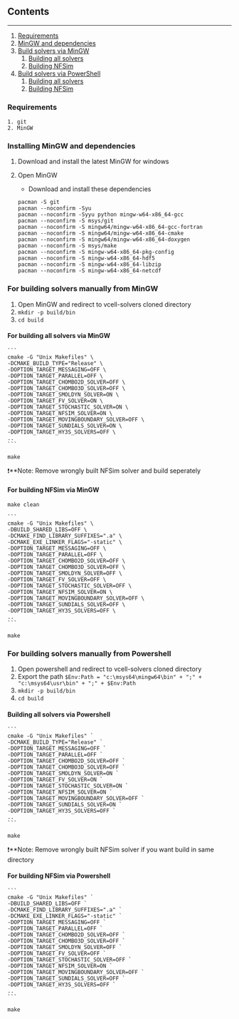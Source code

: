 ## Contents
------------

1. [Requirements](#requirements)
2. [MinGW and dependencies](#installing-mingw-and-dependencies)
3. [Build solvers via MinGW](#installing-mingw-and-dependencies)
    1. [Building all solvers](#for-building-all-solvers-via-mingw)
    2. [Building NFSim](#for-building-nfsim-via-mingw)
4. [Build solvers via PowerShell](#for-building-solvers-manually-from-powershell)
    1. [Building all solvers](#building-all-solvers-via-powershell)
    2. [Building NFSim](#for-building-nfsim-via-powershell)

### Requirements

    1. git
    2. MinGW

### Installing MinGW and dependencies

1. Download and install the latest MinGW for windows
2. Open MinGW
    - Download and install these dependencies

    ```
    pacman -S git
    pacman --noconfirm -Syu
    pacman --noconfirm -Syyu python mingw-w64-x86_64-gcc
    pacman --noconfirm -S msys/git
    pacman --noconfirm -S mingw64/mingw-w64-x86_64-gcc-fortran
    pacman --noconfirm -S mingw64/mingw-w64-x86_64-cmake
    pacman --noconfirm -S mingw64/mingw-w64-x86_64-doxygen
    pacman --noconfirm -S msys/make
    pacman --noconfirm -S mingw-w64-x86_64-pkg-config
    pacman --noconfirm -S mingw-w64-x86_64-hdf5
    pacman --noconfirm -S mingw-w64-x86_64-libzip
    pacman --noconfirm -S mingw-w64-x86_64-netcdf
    ```

### For building solvers manually from MinGW

1. Open MinGW and redirect to vcell-solvers cloned directory
2. `mkdir -p build/bin`
3. `cd build`

#### For building all solvers via MinGW

    ```
    cmake -G "Unix Makefiles" \
    -DCMAKE_BUILD_TYPE="Release" \
    -DOPTION_TARGET_MESSAGING=OFF \
    -DOPTION_TARGET_PARALLEL=OFF \
    -DOPTION_TARGET_CHOMBO2D_SOLVER=OFF \
    -DOPTION_TARGET_CHOMBO3D_SOLVER=OFF \
    -DOPTION_TARGET_SMOLDYN_SOLVER=ON \
    -DOPTION_TARGET_FV_SOLVER=ON \
    -DOPTION_TARGET_STOCHASTIC_SOLVER=ON \
    -DOPTION_TARGET_NFSIM_SOLVER=ON \
    -DOPTION_TARGET_MOVINGBOUNDARY_SOLVER=OFF \
    -DOPTION_TARGET_SUNDIALS_SOLVER=ON \
    -DOPTION_TARGET_HY3S_SOLVERS=OFF \
    ..
    ```

`make`

:exclamation:**Note: Remove wrongly built NFSim solver and build seperately

#### For building NFSim via MinGW

`make clean`

    ```
    cmake -G "Unix Makefiles" \
    -DBUILD_SHARED_LIBS=OFF \
    -DCMAKE_FIND_LIBRARY_SUFFIXES=".a" \
    -DCMAKE_EXE_LINKER_FLAGS="-static" \
    -DOPTION_TARGET_MESSAGING=OFF \
    -DOPTION_TARGET_PARALLEL=OFF \
    -DOPTION_TARGET_CHOMBO2D_SOLVER=OFF \
    -DOPTION_TARGET_CHOMBO3D_SOLVER=OFF \
    -DOPTION_TARGET_SMOLDYN_SOLVER=OFF \
    -DOPTION_TARGET_FV_SOLVER=OFF \
    -DOPTION_TARGET_STOCHASTIC_SOLVER=OFF \
    -DOPTION_TARGET_NFSIM_SOLVER=ON \
    -DOPTION_TARGET_MOVINGBOUNDARY_SOLVER=OFF \
    -DOPTION_TARGET_SUNDIALS_SOLVER=OFF \
    -DOPTION_TARGET_HY3S_SOLVERS=OFF \
    ..
    ```

`make`

### For building solvers manually from Powershell

1. Open powershell and redirect to vcell-solvers cloned directory
2. Export the path `$Env:Path = "c:\msys64\mingw64\bin" + ";" + "c:\msys64\usr\bin" + ";" + $Env:Path`
3. `mkdir -p build/bin`
4. `cd build`

#### Building all solvers via Powershell

    ```
    cmake -G "Unix Makefiles" `
    -DCMAKE_BUILD_TYPE="Release" `
    -DOPTION_TARGET_MESSAGING=OFF `
    -DOPTION_TARGET_PARALLEL=OFF `
    -DOPTION_TARGET_CHOMBO2D_SOLVER=OFF `
    -DOPTION_TARGET_CHOMBO3D_SOLVER=OFF `
    -DOPTION_TARGET_SMOLDYN_SOLVER=ON `
    -DOPTION_TARGET_FV_SOLVER=ON `
    -DOPTION_TARGET_STOCHASTIC_SOLVER=ON `
    -DOPTION_TARGET_NFSIM_SOLVER=ON `
    -DOPTION_TARGET_MOVINGBOUNDARY_SOLVER=OFF `
    -DOPTION_TARGET_SUNDIALS_SOLVER=ON `
    -DOPTION_TARGET_HY3S_SOLVERS=OFF `
    ..
    ```

`make`

:exclamation:**Note: Remove wrongly built NFSim solver if you want build in same directory

#### For building NFSim via Powershell

    ```
    cmake -G "Unix Makefiles" `
    -DBUILD_SHARED_LIBS=OFF `
    -DCMAKE_FIND_LIBRARY_SUFFIXES=".a" `
    -DCMAKE_EXE_LINKER_FLAGS="-static" `
    -DOPTION_TARGET_MESSAGING=OFF `
    -DOPTION_TARGET_PARALLEL=OFF `
    -DOPTION_TARGET_CHOMBO2D_SOLVER=OFF `
    -DOPTION_TARGET_CHOMBO3D_SOLVER=OFF `
    -DOPTION_TARGET_SMOLDYN_SOLVER=OFF `
    -DOPTION_TARGET_FV_SOLVER=OFF `
    -DOPTION_TARGET_STOCHASTIC_SOLVER=OFF `
    -DOPTION_TARGET_NFSIM_SOLVER=ON `
    -DOPTION_TARGET_MOVINGBOUNDARY_SOLVER=OFF `
    -DOPTION_TARGET_SUNDIALS_SOLVER=OFF `
    -DOPTION_TARGET_HY3S_SOLVERS=OFF `
    ..
    ```

`make`
